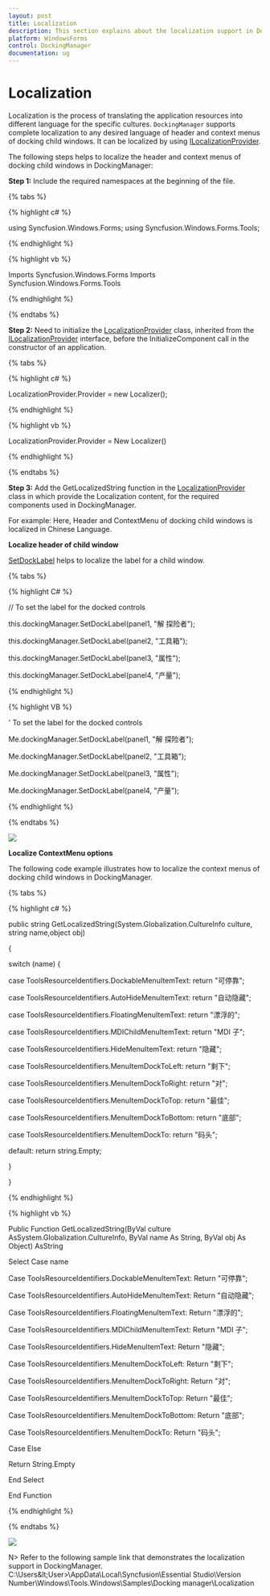 ```yaml
---
layout: post
title: Localization 
description: This section explains about the localization support in DockingManager.
platform: WindowsForms
control: DockingManager
documentation: ug
---
```


# Localization

Localization is the process of translating the application resources into different language for the specific cultures. `DockingManager` supports complete localization to any desired language of header and context menus of docking child windows. It can be localized by using [ILocalizationProvider](https://help.syncfusion.com/cr/cref_files/windowsforms/Syncfusion.Shared.Base~Syncfusion.Windows.Forms.ILocalizationProvider.html).

The following steps helps to localize the header and context menus of docking child windows in DockingManager:

**Step 1:** Include the required namespaces at the beginning of the file.

{% tabs %}

{% highlight c# %}

using Syncfusion.Windows.Forms;
using Syncfusion.Windows.Forms.Tools;

{% endhighlight %}

{% highlight vb %}

Imports Syncfusion.Windows.Forms
Imports Syncfusion.Windows.Forms.Tools

{% endhighlight %}

{% endtabs %}

**Step 2:** Need to initialize the [LocalizationProvider](https://help.syncfusion.com/cr/cref_files/windowsforms/Syncfusion.Shared.Base~Syncfusion.Windows.Forms.LocalizationProvider.html) class, inherited from the [ILocalizationProvider](https://help.syncfusion.com/cr/cref_files/windowsforms/Syncfusion.Shared.Base~Syncfusion.Windows.Forms.ILocalizationProvider.html) interface, before the InitializeComponent call in the constructor of an application.

{% tabs %}

{% highlight c# %}

LocalizationProvider.Provider = new Localizer();

{% endhighlight %}

{% highlight vb %}

LocalizationProvider.Provider = New Localizer()

{% endhighlight %}

{% endtabs %}  

**Step 3:** Add the GetLocalizedString function in the [LocalizationProvider](https://help.syncfusion.com/cr/cref_files/windowsforms/Syncfusion.Shared.Base~Syncfusion.Windows.Forms.LocalizationProvider.html) class in which provide the Localization content, for the required components used in DockingManager.

For example:
Here, Header and ContextMenu of docking child windows is localized in Chinese Language.

**Localize header of child window**

[SetDockLabel](https://help.syncfusion.com/cr/cref_files/windowsforms/Syncfusion.Tools.Windows~Syncfusion.Windows.Forms.Tools.DockingManager~SetDockLabel.html) helps to localize the label for a child window. 

{% tabs %}

{% highlight C# %}

// To set the label for the docked controls

this.dockingManager.SetDockLabel(panel1, "解 探险者");

this.dockingManager.SetDockLabel(panel2, "工具箱");

this.dockingManager.SetDockLabel(panel3, "属性");

this.dockingManager.SetDockLabel(panel4, "产量");

{% endhighlight %}


{% highlight VB %}

' To set the label for the docked controls

Me.dockingManager.SetDockLabel(panel1, "解 探险者");

Me.dockingManager.SetDockLabel(panel2, "工具箱");

Me.dockingManager.SetDockLabel(panel3, "属性");

Me.dockingManager.SetDockLabel(panel4, "产量");

{% endhighlight %}

{% endtabs %}

![](Localization_images/Localization_img1.png) 

**Localize ContextMenu options**

The following code example illustrates how to localize the context menus of docking child windows in DockingManager.

{% tabs %}

{% highlight c# %}

public string GetLocalizedString(System.Globalization.CultureInfo culture, string name,object obj)

{

switch (name)
{

 case ToolsResourceIdentifiers.DockableMenuItemText:
 return "可停靠";

 case ToolsResourceIdentifiers.AutoHideMenuItemText:
 return "自动隐藏";

 case ToolsResourceIdentifiers.FloatingMenuItemText:
 return "漂浮的";

 case ToolsResourceIdentifiers.MDIChildMenuItemText:
 return "MDI 子";

 case ToolsResourceIdentifiers.HideMenuItemText:
 return "隐藏";

 case ToolsResourceIdentifiers.MenuItemDockToLeft:
 return "剩下";

 case ToolsResourceIdentifiers.MenuItemDockToRight:
 return "对";

 case ToolsResourceIdentifiers.MenuItemDockToTop:
  return "最佳";

  case ToolsResourceIdentifiers.MenuItemDockToBottom:
  return "底部";

  case ToolsResourceIdentifiers.MenuItemDockTo:
  return "码头";

  default:
  return string.Empty;

}

}

{% endhighlight %}

{% highlight vb %}

Public Function GetLocalizedString(ByVal culture AsSystem.Globalization.CultureInfo, ByVal name As String, ByVal obj As Object) AsString

Select Case name

Case ToolsResourceIdentifiers.DockableMenuItemText:
Return "可停靠";

Case ToolsResourceIdentifiers.AutoHideMenuItemText:
Return "自动隐藏";

Case ToolsResourceIdentifiers.FloatingMenuItemText:
Return "漂浮的";

Case ToolsResourceIdentifiers.MDIChildMenuItemText:
Return "MDI 子";

Case ToolsResourceIdentifiers.HideMenuItemText:
Return "隐藏";

Case ToolsResourceIdentifiers.MenuItemDockToLeft:
Return "剩下";

Case ToolsResourceIdentifiers.MenuItemDockToRight:
Return "对";

Case ToolsResourceIdentifiers.MenuItemDockToTop:
Return "最佳";

Case ToolsResourceIdentifiers.MenuItemDockToBottom:
Return "底部";

Case ToolsResourceIdentifiers.MenuItemDockTo:
Return "码头";

Case Else

Return String.Empty

End Select

End Function

{% endhighlight %}

{% endtabs %}

![](Localization_images/Localization_img2.png) 

N> Refer to the following sample link that demonstrates the localization support in DockingManager.
C:\Users\&lt;User&gt;\AppData\Local\Syncfusion\Essential Studio\Version Number\Windows\Tools.Windows\Samples\Docking manager\Localization